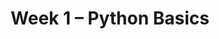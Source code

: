 ---
title: Week 1 – Python Basics
weekNumber: 1
days:
    - date: 2025-9-29
      events: 
        - name: LEC 2
          type: lecture
          title: Expressions and Data Types
          url:
          html:
          podcast:
          readings:
            - name: BPD 1-6
              url: https://notes.dsc10.com/01-getting_started/tools.html
          keywords: Jupyter notebooks, expressions, variables, assignment, functions, int, float
        - name: DISC 1
          type: disc
          title: Getting Started with Jupyter Notebooks
          url:
    - date: 2025-10-1
      events: 
        - name: LEC 3
          type: lecture
          title: Strings, Lists, and Arrays
          url:
          html:
          podcast:
          readings:
            - name: BPD 7-8
              url: https://notes.dsc10.com/02-data_sets/arrays.html
            - name: CIT 14.1
              url: https://inferentialthinking.com/chapters/14/1/Properties_of_the_Mean.html
          keywords: string methods, mean, median, lists, arrays, array arithmetic
    - date: 2025-10-2
      events:
        - name: LAB 0
          type: lab
          title: Expressions and Data Types
          url:
    - date: 2025-10-3
      events: 
        - name: LEC 4
          type: lecture
          title: Arrays and DataFrames
          url:
          html:
          podcast:
          readings:
            - name: BPD 9
              url: https://notes.dsc10.com/02-data_sets/accessing.html
          keywords: array methods, np.arange, .read_csv, .get, .assign, .sort_values, .iloc, .loc, index
---